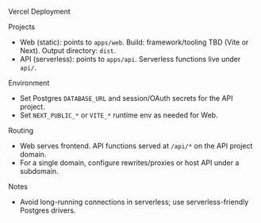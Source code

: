Vercel Deployment

Projects
- Web (static): points to `apps/web`. Build: framework/tooling TBD (Vite or Next). Output directory: `dist`.
- API (serverless): points to `apps/api`. Serverless functions live under `api/`.

Environment
- Set Postgres `DATABASE_URL` and session/OAuth secrets for the API project.
- Set `NEXT_PUBLIC_*` or `VITE_*` runtime env as needed for Web.

Routing
- Web serves frontend. API functions served at `/api/*` on the API project domain.
- For a single domain, configure rewrites/proxies or host API under a subdomain.

Notes
- Avoid long-running connections in serverless; use serverless-friendly Postgres drivers.
